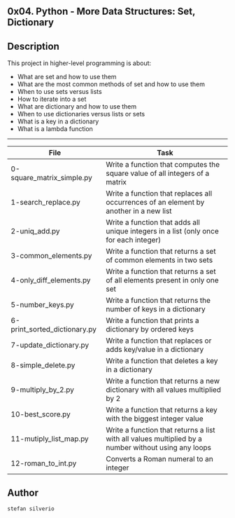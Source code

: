 0x04. Python - More Data Structures: Set, Dictionary
---
## Description

This project in higher-level programming is about:
* What are set and how to use them
* What are the most common methods of set and how to use them
* When to use sets versus lists
* How to iterate into a set
* What are dictionary and how to use them
* When to use dictionaries versus lists or sets
* What is a key in a dictionary
* What is a lambda function

---
File|Task
---|---
0-square_matrix_simple.py | Write a function that computes the square value of all integers of a matrix
1-search_replace.py | Write a function that replaces all occurrences of an element by another in a new list
2-uniq_add.py | Write a function that adds all unique integers in a list (only once for each integer)
3-common_elements.py | Write a function that returns a set of common elements in two sets
4-only_diff_elements.py | Write a function that returns a set of all elements present in only one set
5-number_keys.py | Write a function that returns the number of keys in a dictionary
6-print_sorted_dictionary.py | Write a function that prints a dictionary by ordered keys
7-update_dictionary.py | Write a function that replaces or adds key/value in a dictionary
8-simple_delete.py | Write a function that deletes a key in a dictionary
9-multiply_by_2.py | Write a function that returns a new dictionary with all values multiplied by 2
10-best_score.py | Write a function that returns a key with the biggest integer value
11-mutiply_list_map.py | Write a function that returns a list with all values multiplied by a number without using any loops
12-roman_to_int.py | Converts a Roman numeral to an integer

## Author
`stefan silverio`